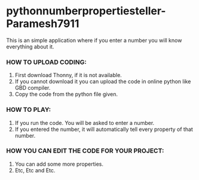 # pythonnumberpropertiesteller-Paramesh7911
This is an simple application where if you enter a number you will know everything about it.
### HOW TO UPLOAD CODING:
1. First download Thonny, if it is not available.
2. If you cannot download it you can upload the code in online python like GBD compiler.
3. Copy the code from the python file given.
### HOW TO PLAY:
1. If you run the code. You will be asked to enter a number.
2. If you entered the number, it will automatically tell every property of that number.
### HOW YOU CAN EDIT THE CODE FOR YOUR PROJECT:
1. You can add some more properties.
2. Etc, Etc and Etc.
